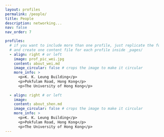 ```yaml
---
layout: profiles
permalink: /people/
title: People
description: networking...
nav: false
nav_order: 7

profiles:
  # if you want to include more than one profile, just replicate the following block
  # and create one content file for each profile inside _pages/
  - align: right # or left
    image: prof_pic_wei.jpg
    content: about_wei.md
    image_circular: false # crops the image to make it circular
    more_info: >
      <p>K. K. Leung Building</p>
      <p>Pokfulam Road, Hong Kong</p>
      <p>The University of Hong Kong</p>
    
  - align: right # or left
    image:
    content: about_shen.md
    image_circular: false # crops the image to make it circular
    more_info: >
      <p>K. K. Leung Building</p>
      <p>Pokfulam Road, Hong Kong</p>
      <p>The University of Hong Kong</p>
---
```

